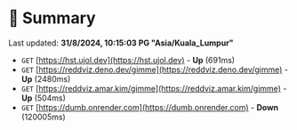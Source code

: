 # 📖 Summary
Last updated: **31/8/2024, 10:15:03 PG "Asia/Kuala_Lumpur"**

- `GET` [https://hst.ujol.dev](https://hst.ujol.dev) - **Up** (691ms)
- `GET` [https://reddviz.deno.dev/gimme](https://reddviz.deno.dev/gimme) - **Up** (2480ms)
- `GET` [https://reddviz.amar.kim/gimme](https://reddviz.amar.kim/gimme) - **Up** (504ms)
- `GET` [https://dumb.onrender.com](https://dumb.onrender.com) - **Down** (120005ms)
